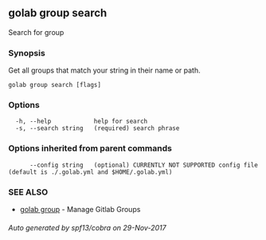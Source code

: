 ## golab group search

Search for group

### Synopsis


Get all groups that match your string in their name or path.

```
golab group search [flags]
```

### Options

```
  -h, --help            help for search
  -s, --search string   (required) search phrase
```

### Options inherited from parent commands

```
      --config string   (optional) CURRENTLY NOT SUPPORTED config file (default is ./.golab.yml and $HOME/.golab.yml)
```

### SEE ALSO
* [golab group](golab_group.md)	 - Manage Gitlab Groups

###### Auto generated by spf13/cobra on 29-Nov-2017
